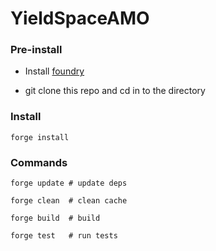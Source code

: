 # YieldSpaceAMO

### Pre-install

 - Install [foundry](https://book.getfoundry.sh/getting-started/installation.html)

 - git clone this repo and cd in to the directory


### Install
```shell
forge install
```

### Commands
```shell
forge update # update deps
```
```shell
forge clean  # clean cache
```
```shell
forge build  # build
```
```shell
forge test   # run tests
```
